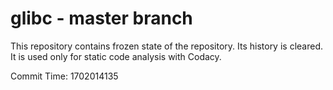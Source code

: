 # glibc - master branch

This repository contains frozen state of the repository.
Its history is cleared. It is used only for static code
analysis with Codacy.

Commit Time: 1702014135